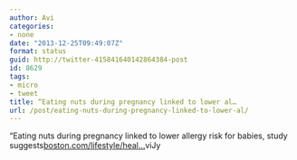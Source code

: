 ```yaml
---
author: Avi
categories:
- none
date: "2013-12-25T09:49:07Z"
format: status
guid: http://twitter-415841640142864384-post
id: 8629
tags:
- micro
- tweet
title: “Eating nuts during pregnancy linked to lower al…
url: /post/eating-nuts-during-pregnancy-linked-to-lower-al/
---
```

“Eating nuts during pregnancy linked to lower allergy risk for babies, study suggests[boston.com/lifestyle/heal…](http://www.boston.com/lifestyle/health/blogs/daily-dose/2013/12/23/eating-nuts-during-pregnancy-linked-lower-allergy-risk-for-babies-study-suggests/kFdp8wpXZAdGDQDDOCeSaI/blog.html)viJy